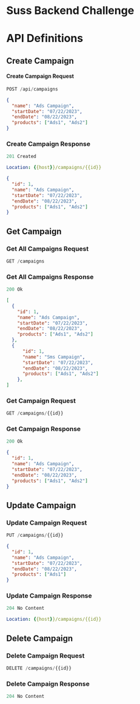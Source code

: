 # Suss Backend Challenge

# API Definitions


## Create Campaign

#### Create Campaign Request

```js
POST /api/campaigns
```

```json
{
  "name": "Ads Campaign",
  "startDate": "07/22/2023",
  "endDate": "08/22/2023",
  "products": ["Ads1", "Ads2"]
}
```

### Create Campaign Response

```js
201 Created
```

```yml
Location: {{host}}/campaigns/{{id}}
```

```json
{
  "id": 1,
  "name": "Ads Campaign",
  "startDate": "07/22/2023",
  "endDate": "08/22/2023",
  "products": ["Ads1", "Ads2"]
}
```

## Get Campaign

### Get All Campaigns Request

```js
GET /campaigns
```

### Get All Campaigns Response

```js
200 Ok
```

```json
[
  {
    "id": 1,
    "name": "Ads Campaign",
    "startDate": "07/22/2023",
    "endDate": "08/22/2023",
    "products": ["Ads1", "Ads2"]
  },
  {
      "id": 1,
      "name": "Sms Campaign",
      "startDate": "07/22/2023",
      "endDate": "08/22/2023",
      "products": ["Ads1", "Ads2"]
    },
]
```
### Get Campaign Request

```js
GET /campaigns/{{id}}
```

### Get Campaign Response

```js
200 Ok
```

```json
{
  "id": 1,
  "name": "Ads Campaign",
  "startDate": "07/22/2023",
  "endDate": "08/22/2023",
  "products": ["Ads1", "Ads2"]
}
```

## Update Campaign

### Update Campaign Request

```js
PUT /campaigns/{{id}}
```

```json
{
  "id": 1,
  "name": "Ads Campaign",
  "startDate": "07/22/2023",
  "endDate": "08/22/2023",
  "products": ["Ads1"]
}
```

### Update Campaign Response

```js
204 No Content
```

```yml
Location: {{host}}/campaigns/{{id}}
```

## Delete Campaign

### Delete Campaign Request

```js
DELETE /campaigns/{{id}}
```

### Delete Campaign Response

```js
204 No Content
```
